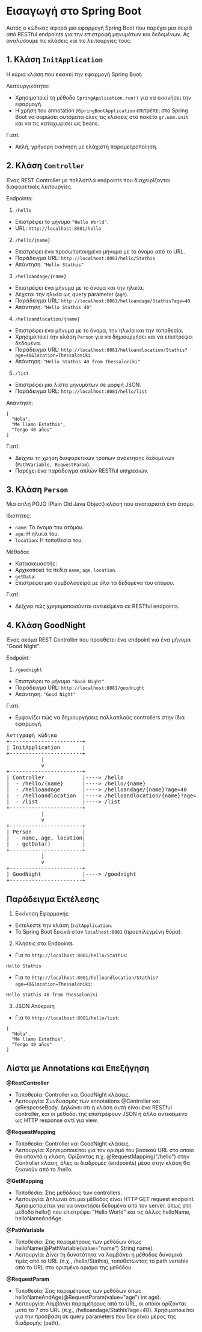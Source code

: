 # Εισαγωγή στο Spring Boot

Αυτός ο κώδικας αφορά μια εφαρμογή Spring Boot που παρέχει μια σειρά από RESTful endpoints για την επιστροφή μηνυμάτων και δεδομένων. Ας αναλύσουμε τις κλάσεις και τις λειτουργίες τους:

## 1. Κλάση `InitApplication`

Η κύρια κλάση που εκκινεί την εφαρμογή Spring Boot.

Λειτουργικότητα:
- Χρησιμοποιεί τη μέθοδο `SpringApplication.run()` για να εκκινήσει την εφαρμογή.   
- Η χρήση του annotation `@SpringBootApplication` επιτρέπει στο Spring Boot να σαρώσει αυτόματα όλες τις κλάσεις στο πακέτο `gr.uom.init` και να τις καταχωρίσει ως beans.

Γιατί:

- Απλή, γρήγορη εκκίνηση με ελάχιστη παραμετροποίηση.

## 2. Κλάση `Controller`

Ένας REST Controller με πολλαπλά endpoints που διαχειρίζονται διαφορετικές λειτουργίες.

Endpoints:
1. `/hello`

- Επιστρέφει το μήνυμα `"Hello World"`.
- URL: `http://localhost:8081/hello`

2. `/hello/{name}`

- Επιστρέφει ένα προσωποποιημένο μήνυμα με το όνομα από το URL.   
- Παράδειγμα URL: `http://localhost:8081/hello/Stathis`   
- Απάντηση: `"Hello Stathis"`   

3. `/helloandage/{name}`

- Επιστρέφει ένα μήνυμα με το όνομα και την ηλικία.   
- Δέχεται την ηλικία ως query parameter (`age`).   
- Παράδειγμα URL: `http://localhost:8081/helloandage/Stathis?age=40`   
- Απάντηση: `"Hello Stathis 40"`   

4. `/helloandlocation/{name}`

- Επιστρέφει ένα μήνυμα με το όνομα, την ηλικία και την τοποθεσία.   
- Χρησιμοποιεί την κλάση `Person` για να δημιουργήσει και να επιστρέψει δεδομένα.   
- Παράδειγμα URL: `http://localhost:8081/helloandlocation/Stathis?age=40&location=Thessaloniki`   
- Απάντηση: `"Hello Stathis 40 from Thessaloniki"`   

5. `/list`

- Επιστρέφει μια λίστα μηνυμάτων σε μορφή JSON.   
- Παράδειγμα URL: `http://localhost:8081/hello/list`   

Απάντηση:
```
[
  "Hola",
  "Me llamo Estathis",
  "Tengo 40 años"
]
```

Γιατί:

- Δείχνει τη χρήση διαφορετικών τρόπων ανάκτησης δεδομένων (`PathVariable, RequestParam`).   
- Παρέχει ένα παράδειγμα απλών RESTful υπηρεσιών.

## 3. Κλάση `Person`

Μια απλή POJO (Plain Old Java Object) κλάση που αναπαριστά ένα άτομο.

Ιδιότητες:
- `name`: Το όνομα του ατόμου.  
- `age`: Η ηλικία του.  
- `location`: Η τοποθεσία του.  

Μέθοδοι:
- Κατασκευαστής:
 - Αρχικοποιεί τα πεδία `name`, `age`, `location`.   
- `getData`:
 - Επιστρέφει μια συμβολοσειρά με όλα τα δεδομένα του ατόμου.   

Γιατί:

- Δείχνει πώς χρησιμοποιούνται αντικείμενα σε RESTful endpoints.

## 4. Κλάση GoodNight

Ένας ακόμα REST Controller που προσθέτει ένα endpoint για ένα μήνυμα "Good Night".

Endpoint:  
1. `/goodnight`   
 - Επιστρέφει το μήνυμα `"Good Night"`.   
 - Παράδειγμα URL: `http://localhost:8081/goodnight`
 - Απάντηση: `"Good Night"`

Γιατί:

- Εμφανίζει πώς να δημιουργήσεις πολλαπλούς controllers στην ίδια εφαρμογή.

<pre>
Αντιγραφή κώδικα
+-----------------------+
| InitApplication       |  
+-----------------------+
           |
           v
+-----------------------+
| Controller            |----> /hello
|  - /hello/{name}      |----> /hello/{name}
|  - /helloandage       |----> /helloandage/{name}?age=40
|  - /helloandlocation  |----> /helloandlocation/{name}?age=40&location=... 
|  - /list              |----> /list
+-----------------------+
           |
           v
+-----------------------+
| Person                |
|  - name, age, location|
|  - getData()          |
+-----------------------+
           |
           v
+-----------------------+
| GoodNight             |----> /goodnight
+-----------------------+
</pre>


## Παράδειγμα Εκτέλεσης

1. Εκκίνηση Εφαρμογής

 - Εκτελέστε την κλάση `InitApplication`.   
 - Το Spring Boot ξεκινά στον `localhost:8081` (προεπιλεγμένη θύρα).   
 
2. Κλήσεις στα Endpoints

 - Για το `http://localhost:8081/hello/Stathis`:   

```
Hello Stathis
```

 - Για το `http://localhost:8081/helloandlocation/Stathis?age=40&location=Thessaloniki`:  

```
Hello Stathis 40 from Thessaloniki
```

3. JSON Απόκριση

 - Για το `http://localhost:8081/hello/list`:
 
```
[
  "Hola",
  "Me llamo Estathis",
  "Tengo 40 años"
]
```

## Λίστα με Annotations και Επεξήγηση

**@RestController**
- Τοποθεσία: Controller και GoodNight κλάσεις.   
- Λειτουργία: Συνδυασμός των annotations @Controller και @ResponseBody. Δηλώνει ότι η κλάση αυτή είναι ένα RESTful controller, και οι μέθοδοι της επιστρέφουν JSON ή άλλο αντικείμενο ως HTTP response αντί για view.   

**@RequestMapping**
- Τοποθεσία: Controller και GoodNight κλάσεις.   
- Λειτουργία: Χρησιμοποιείται για τον ορισμό του βασικού URL στο οποίο θα απαντά η κλάση. Ορίζοντας π.χ. @RequestMapping("/hello") στην Controller κλάση, όλες οι διαδρομές (endpoints) μέσα στην κλάση θα ξεκινούν από το /hello.  

**@GetMapping**
- Τοποθεσία: Στις μεθόδους των controllers.  
- Λειτουργία: Δηλώνει ότι μια μέθοδος είναι HTTP GET request endpoint. Χρησιμοποιείται για να ανακτήσει δεδομένα από τον server, όπως στη μέθοδο hello() που επιστρέφει "Hello World" και τις άλλες helloName, helloNameAndAge.  

**@PathVariable**
- Τοποθεσία: Στις παραμέτρους των μεθόδων όπως helloName(@PathVariable(value="name") String name).  
- Λειτουργία: Δίνει τη δυνατότητα να λαμβάνει η μέθοδος δυναμικά τιμές από το URL (π.χ., /hello/Stathis), τοποθετώντας το path variable από το URL στο ορισμένο όρισμα της μεθόδου.  

**@RequestParam**
- Τοποθεσία: Στις παραμέτρους των μεθόδων όπως helloNameAndAge(@RequestParam(value="age") int age).  
- Λειτουργία: Λαμβάνει παραμέτρους από το URL, οι οποίοι ορίζονται μετά το ? στο URL (π.χ., /helloandage/Stathis?age=40). Χρησιμοποιείται για την πρόσβαση σε query parameters που δεν είναι μέρος της διαδρομής (path).  







